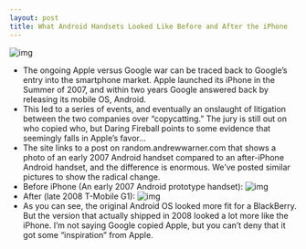 ```yaml
---
layout: post
title: What Android Handsets Looked Like Before and After the iPhone
---
```

![img](http://media.idownloadblog.com/wp-content/uploads/2011/10/android-e1319675425231.jpg)
* The ongoing Apple versus Google war can be traced back to Google’s entry into the smartphone market. Apple launched its iPhone in the Summer of 2007, and within two years Google answered back by releasing its mobile OS, Android.
* This led to a series of events, and eventually an onslaught of litigation between the two companies over “copycatting.” The jury is still out on who copied who, but Daring Fireball points to some evidence that seemingly falls in Apple’s favor…
* The site links to a post on random.andrewwarner.com that shows a photo of an early 2007 Android handset compared to an after-iPhone Android handset, and the difference is enormous. We’ve posted similar pictures to show the radical change.
* Before iPhone (An early 2007 Android prototype handset):
![img](http://media.idownloadblog.com/wp-content/uploads/2011/10/prototype-android.jpg)
* After (late 2008 T-Mobile G1):
![img](http://media.idownloadblog.com/wp-content/uploads/2011/10/android-g1.jpg)
* As you can see, the original Android OS looked more fit for a BlackBerry. But the version that actually shipped in 2008 looked a lot more like the iPhone. I’m not saying Google copied Apple, but you can’t deny that it got some “inspiration” from Apple.

